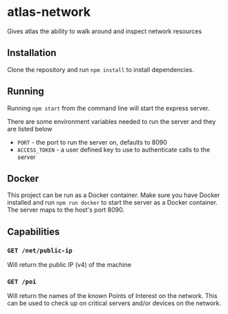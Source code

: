 # atlas-network
Gives atlas the ability to walk around and inspect network resources

## Installation

Clone the repository and run `npm install` to install dependencies.

## Running

Running `npm start` from the command line will start the express server.

There are some environment variables needed to run the server and they are listed below

* `PORT` - the port to run the server on, defaults to 8090
* `ACCESS_TOKEN` - a user defined key to use to authenticate calls to the server

## Docker

This project can be run as a Docker container. Make sure you have Docker installed and run `npm run docker` to start the server as a Docker container. The server maps to the host's port 8090.

## Capabilities

### `GET /net/public-ip`

Will return the public IP (v4) of the machine

### `GET /poi`

Will return the names of the known Points of Interest on the network. This can be used to check up on critical servers and/or devices on the network.
